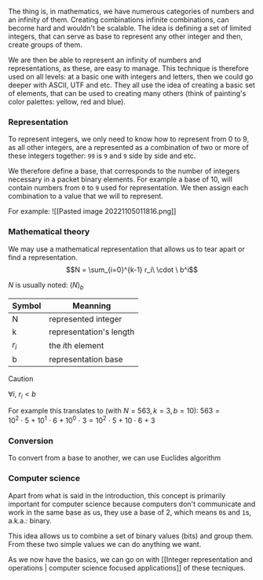 The thing is, in mathematics, we have numerous categories of numbers and an infinity of them. Creating combinations infinite combinations, can become hard and wouldn't be scalable.
The idea is defining a set of limited integers, that can serve as base to represent any other integer and then, create groups of them. 

We are then be able to represent an infinity of numbers and representations, as these, are easy to manage. 
This technique is therefore used on all levels: at a basic one with integers and letters, then we could go deeper with ASCII, UTF and etc. They all use the idea of creating a basic set of elements, that can be used to creating many others (think of painting's color palettes: yellow, red and blue).

### Representation
To represent integers, we only need to know how to represent from 0 to 9, as all other integers, are a represented as a combination of two or more of these integers together: ``99`` is ``9`` and ``9`` side by side and etc.

We therefore define a base, that corresponds to the number of integers necessary in a packet binary elements. For example a base of 10, will contain numbers from ``0`` to ``9`` used for representation. We then assign each combination to a value that we will to represent. 

For example: 
![[Pasted image 20221105011816.png]]

### Mathematical theory
We may use a mathematical representation that allows us to tear apart or find a representation. 
$$N = \sum_{i=0}^{k-1} r_i\ \cdot \ b^i$$

$N$ is usually noted: $(N)_b$

|Symbol|Meanning|
|--|--|
|N| represented integer|
|k| representation's length|
|$r_i$| the $i$th element |
|b| representation base |

> [!caution]
> $\forall i,\ r_i < b$ 

For example this translates to (with $N = 563, k = 3, b = 10$): $563 = 10^2\ \cdot \ 5\ +\ 10^1\ \cdot \ 6\ +\ 10^0\ \cdot \ 3 = 10^2\ \cdot \ 5\ +\ 10\ \cdot \ 6\ +\ 3$

### Conversion
To convert from a base to another, we can use Euclides algorithm

### Computer science
Apart from what is said in the introduction, this concept is primarily important for computer science because computers don't communicate and work in the same base as us, they use a base of 2, which means ``0``s and ``1``s, a.k.a.: binary. 

This idea allows us to combine a set of binary values (bits) and group them. From these two simple values we can do anything we want. 

As we now have the basics, we can go on with [[Integer representation and operations | computer science focused applications]] of these tecniques.

